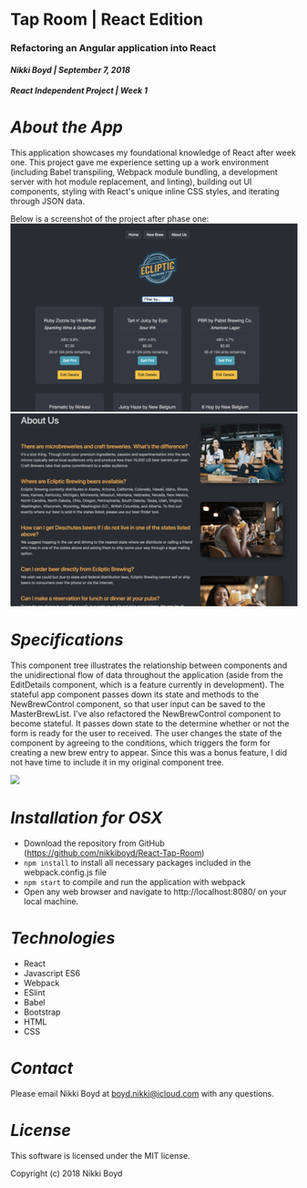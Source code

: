 # Tap Room | React Edition
### Refactoring an Angular application into React
#### _Nikki Boyd | September 7, 2018_
#### _React Independent Project | Week 1_


# _About the App_
This application showcases my foundational knowledge of React after week one. This project gave me experience setting up a work environment (including Babel transpiling, Webpack module bundling, a development server with hot module replacement, and linting), building out UI components, styling with React's unique inline CSS styles, and iterating through JSON data.

Below is a screenshot of the project after phase one:
<img src="screenshot.png">
<img src="screenshot2.png">

# _Specifications_
This component tree illustrates the relationship between components and the unidirectional flow of data throughout the application (aside from the EditDetails component, which is a feature currently in development). The stateful app component passes down its state and methods to the NewBrewControl component, so that user input can be saved to the MasterBrewList. I've also refactored the NewBrewControl component to become stateful. It passes down state to the determine whether or not the form is ready for the user to received. The user changes the state of the component by agreeing to the conditions, which triggers the form for creating a new brew entry to appear. Since this was a bonus feature, I did not have time to include it in my original component tree.


<img src="UpdatedComponentTreeWithState.png">

# _Installation for OSX_
- Download the repository from GitHub (https://github.com/nikkiboyd/React-Tap-Room)
- `npm install` to install all necessary packages included in the webpack.config.js file
- `npm start` to compile and run the application with webpack
- Open any web browser and navigate to http://localhost:8080/ on your local machine.

# _Technologies_
- React
- Javascript ES6
- Webpack
- ESlint
- Babel
- Bootstrap
- HTML
- CSS

# _Contact_
Please email Nikki Boyd at boyd.nikki@icloud.com with any questions.

# _License_
This software is licensed under the MIT license.

Copyright (c) 2018 Nikki Boyd
